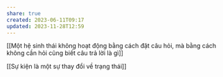 ```yaml
---
share: true
created: 2023-06-11T09:17
updated: 2023-11-28T12:59
---
```

[[Một hệ sinh thái không hoạt động bằng cách đặt câu hỏi, mà bằng cách không cần hỏi cũng biết câu trả lời là gì]]


[[Sự kiện là một sự thay đổi về trạng thái]]
